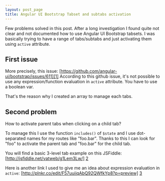 ```yaml
---
layout: post_page
title: Angular UI Bootstrap Tabset and subtabs activation
---
```


Few problems solved in this post. After a long investigation I found quite not clear and not documented how to use Angular UI Bootstrap tabsets.
I was basically trying to have a range of tabs/subtabs and just activating them using `active` attribute.

First issue
---------------------
More precisely, this issue: [https://github.com/angular-ui/bootstrap/issues/611][1]
According to this github issue, it's not possible to use any expression/function evaluation in `active` attribute. You have to use a boolean var.

That's the reason why I created an array to manage each tabs.

Second problem
---------------------
How to activate parent tabs when clicking on a child tab?

To manage this I use the function `includes()` of `$state` and I use dot-separated names for my routes like "foo.bar". Thanks to this I can look for "foo" to activate the parent tab and "foo.bar" for the child tab.

You will find a basic 3-level tab example on this JSFiddle: [http://jsfiddle.net/vatweb/g1Lem3Lw/] [2]

Here is another link I used to give me an idea about expression evaluation in `active`: [http://plnkr.co/edit/F57uuiiqAbQ92QWfkYp8?p=preview] [3]

  [1]: https://github.com/angular-ui/bootstrap/issues/611
  [2]: http://jsfiddle.net/vatweb/g1Lem3Lw/
  [3]: http://plnkr.co/edit/F57uuiiqAbQ92QWfkYp8?p=preview
